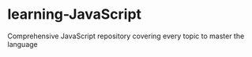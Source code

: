 # learning-JavaScript
Comprehensive JavaScript repository covering every topic to master the language
